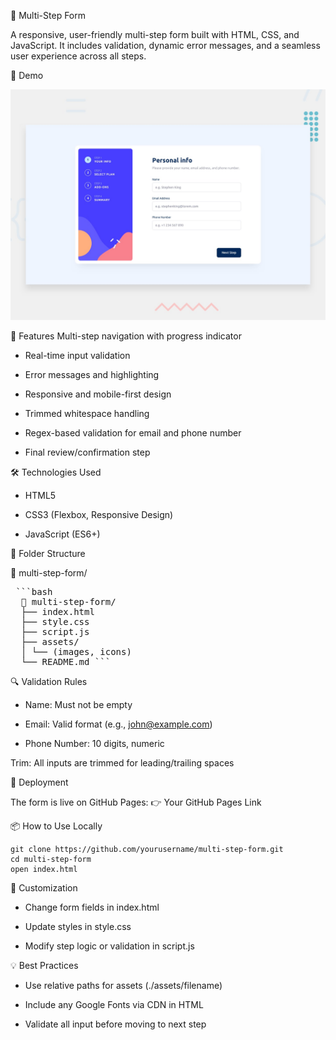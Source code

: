 🚀 Multi-Step Form

A responsive, user-friendly multi-step form built with HTML, CSS, and JavaScript. It includes validation, dynamic error messages, and a seamless user experience across all steps.

📸 Demo

![Form Preview](assets/designs/desktop-preview.jpg)



🧰 Features
Multi-step navigation with progress indicator

- Real-time input validation

- Error messages and highlighting

- Responsive and mobile-first design

- Trimmed whitespace handling

- Regex-based validation for email and phone number

- Final review/confirmation step

🛠️ Technologies Used
- HTML5

- CSS3 (Flexbox, Responsive Design)

- JavaScript (ES6+)

🚧 Folder Structure

📁 multi-step-form/
<pre lang="markdown"> ```bash 
  📁 multi-step-form/ 
  ├── index.html 
  ├── style.css 
  ├── script.js 
  ├── assets/ 
  │ └── (images, icons) 
  └── README.md ``` </pre>

🔍 Validation Rules
- Name: Must not be empty

- Email: Valid format (e.g., john@example.com)

- Phone Number: 10 digits, numeric

Trim: All inputs are trimmed for leading/trailing spaces

🔗 Deployment

The form is live on GitHub Pages:
👉 Your GitHub Pages Link

📦 How to Use Locally
```
git clone https://github.com/yourusername/multi-step-form.git
cd multi-step-form
open index.html
```

🎨 Customization
- Change form fields in index.html

- Update styles in style.css

- Modify step logic or validation in script.js

💡 Best Practices
- Use relative paths for assets (./assets/filename)

- Include any Google Fonts via CDN in HTML

- Validate all input before moving to next step

